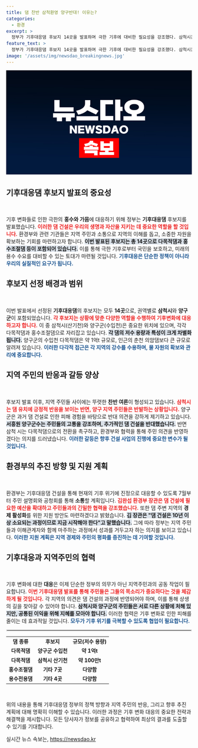 ```yaml
---
title: 댐 찬반 삼척환영 양구반대! 이유는?
categories:
  - 환경
excerpt: >
  정부가 기후대응댐 후보지 14곳을 발표하며 극한 기후에 대비한 필요성을 강조했다. 삼척시는 적극 환영하는 반면, 양구군은 강력 반발하는 등 찬반 여론이 극명하게 갈렸다. 이로 인해 지역 주민들의 의견을 수렴한 소통이 중요해 보인다.
feature_text: >
  정부가 기후대응댐 후보지 14곳을 발표하며 극한 기후에 대비한 필요성을 강조했다. 삼척시는 적극 환영하는 반면, 양구군은 강력 반발하는 등 찬반 여론이 극명하게 갈렸다. 이로 인해 지역 주민들의 의견을 수렴한 소통이 중요해 보인다.
image: '/assets/img/newsdao_breakingnews.jpg'
---
```


<p><img src="/assets/img/newsdao_breakingnews.jpg" alt="flaretime 속보" /></p>

<h2 data-ke-size="size26">기후대응댐 후보지 발표의 중요성</h2>

<p data-ke-size="size16">&nbsp;</p>

<p>기후 변화들로 인한 극한의 <b>홍수와 가뭄</b>에 대응하기 위해 정부는 <b>기후대응댐</b> 후보지를 발표했습니다. <b><span style="color: #ee2323;">이러한 댐 건설은 우리의 생명과 자산을 지키는 데 중요한 역할을 할 것입니다.</span></b>  환경부와 관련 기관들은 지역 주민과 소통으로 지역의 이해를 돕고, 소중한 자원을 확보하는 기회를 마련하고자 합니다. <b><span style="background-color: #21538527;">이번 발표된 후보지는 총 14곳으로 다목적댐과 홍수조절댐 등이 포함되어 있습니다.</span></b> 이를 통해 극한 기후로부터 국민을 보호하고, 미래의 용수 수요를 대비할 수 있는 토대가 마련될 것입니다. <b><span style="color: #1a5490;">기후대응은 단순한 정책이 아니라 우리의 실질적인 요구가 됩니다.</span></b></p>

<h2 data-ke-size="size26">후보지 선정 배경과 범위</h2>

<p data-ke-size="size16">&nbsp;</p>

<p>이번 발표에서 선정된 <b>기후대응댐</b>의 후보지는 모두 <b>14곳</b>으로, 권역별로 <b>삼척시</b>와 <b>양구군</b>이 포함되었습니다. <b><span style="color: #ee2323;">각 후보지는 상황에 맞춘 다양한 역할을 수행하여 기후변화에 대응하고자 합니다.</span></b> 이 중 삼척시(산기천)와 양구군(수입천)은 중요한 위치에 있으며, 각각 다목적댐과 홍수조절댐으로 자리잡고 있습니다. <b><span style="background-color: #21538527;">각 댐의 저수 용량과 특성이 크게 차별화됩니다.</span></b> 양구군의 수입천 다목적댐은 약 1억t 규모로, 인근의 춘천 의암댐보다 큰 규모로 알려져 있습니다. <b><span style="color: #1a5490;">이러한 다각적 접근은 각 지역의 강수를 수용하며, 물 자원의 확보와 관리에 중요합니다.</span></b></p>

<h2 data-ke-size="size26">지역 주민의 반응과 갈등 양상</h2>

<p data-ke-size="size16">&nbsp;</p>

<p>후보지 발표 이후, 지역 주민들 사이에는 뚜렷한 <b>찬반 여론</b>이 형성되고 있습니다. <b><span style="color: #ee2323;">삼척시는 댐 유치에 긍정적 반응을 보이는 반면, 양구 지역 주민들은 반발하는 상황입니다.</span></b> 양구군은 과거 댐 건설로 인한 피해 경험을 바탕으로 반대 의견을 강하게 제기하고 있습니다. <b><span style="background-color: #21538527;">서흥원 양구군수는 주민들의 고통을 강조하며, 추가적인 댐 건설을 반대했습니다.</span></b> 반면 삼척 시는 다목적댐으로의 전환을 촉구하고, 환경부와 협력을 통해 주민 의견을 반영하겠다는 의지를 드러냈습니다. <b><span style="color: #1a5490;">이러한 갈등은 향후 건설 사업의 진행에 중요한 변수가 될 것입니다.</span></b></p>

<h2 data-ke-size="size26">환경부의 추진 방향 및 지원 계획</h2>

<p data-ke-size="size16">&nbsp;</p>

<p>환경부는 기후대응댐 건설을 통해 현재의 기후 위기에 진정으로 대응할 수 있도록 7월부터 주민 설명회와 공청회를 통해 <b>소통</b>할 계획입니다. <b><span style="color: #ee2323;">김완섭 환경부 장관은 댐 건설에 필요한 예산을 확대하고 주민들과의 긴밀한 협력을 강조했습니다.</span></b> 또한 댐 주변 지역의 <b>경제 활성화</b>를 위한 지원 방안도 마련하겠다고 밝혔습니다. <b><span style="background-color: #21538527;">김 장관은 "댐 건설은 10년 이상 소요되는 과정이므로 지금 시작해야 한다"고 말했습니다.</span></b> 그에 따라 정부는 지역 주민들과 이해관계자와 함께 마주하는 과정에서 성과를 거두고자 하는 의지를 보이고 있습니다. <b><span style="color: #1a5490;">이러한 지원 계획은 지역 경제와 주민의 평화를 증진하는 데 기여할 것입니다.</span></b></p>

<h2 data-ke-size="size26">기후대응과 지역주민의 협력</h2>

<p data-ke-size="size16">&nbsp;</p>

<p>기후 변화에 대한 <b>대응</b>은 이제 단순한 정부의 의무가 아닌 지역주민과의 공동 작업이 필요합니다. <b><span style="color: #ee2323;">이번 기후대응댐 발표를 통해 주민들은 그들의 목소리가 중요하다는 것을 체감하게 될 것입니다.</span></b> 각 지역의 의견은 댐 건설의 과정에 반영되어야 하며, 이를 통해 상생의 길을 찾아갈 수 있어야 합니다. <b><span style="background-color: #21538527;">삼척시와 양구군의 주민들은 서로 다른 상황에 처해 있지만, 공통된 이익을 위해 지혜를 모아야 합니다.</span></b> 이러한 협력은 기후 변화로 인한 피해를 줄이는 데 효과적일 것입니다. <b><span style="color: #1a5490;">모두가 기후 위기를 극복할 수 있도록 협업이 필요합니다.</span></b></p>

<hr style="border:2px solid #dddddd;">

<table>
<tr>
<td style="text-align: center; height: 17px;"><b>댐 종류</b></td>
<td style="text-align: center; height: 17px;"><b>후보지</b></td>
<td style="text-align: center; height: 17px;"><b>규모(저수 용량)</b></td>
</tr>
<tr>
<td style="text-align: center; height: 17px;"><b>다목적댐</b></td>
<td style="text-align: center; height: 17px;"><b>양구군 수입천</b></td>
<td style="text-align: center; height: 17px;"><b>약 1억t</b></td>
</tr>
<tr>
<td style="text-align: center; height: 17px;"><b>다목적댐</b></td>
<td style="text-align: center; height: 17px;"><b>삼척시 산기천</b></td>
<td style="text-align: center; height: 17px;"><b>약 100만t</b></td>
</tr>
<tr>
<td style="text-align: center; height: 17px;"><b>홍수조절댐</b></td>
<td style="text-align: center; height: 17px;"><b>기타 7곳</b></td>
<td style="text-align: center; height: 17px;"><b>다양함</b></td>
</tr>
<tr>
<td style="text-align: center; height: 17px;"><b>용수전용댐</b></td>
<td style="text-align: center; height: 17px;"><b>기타 4곳</b></td>
<td style="text-align: center; height: 17px;"><b>다양함</b></td>
</tr>
</table>

<p data-ke-size="size16">&nbsp;</p>

<p>위의 내용을 통해 기후대응댐 정부의 정책 방향과 지역 주민의 반응, 그리고 향후 추진 계획에 대해 명확히 이해할 수 있습니다. 이러한 과정은 기후 변화 대응의 중요한 전략과 해결책을 제시합니다. 모든 당사자가 정보를 공유하고 협력하여 최상의 결과를 도출할 수 있기를 기대합니다.</p>
실시간 뉴스 속보는, <a href="https://newsdao.kr" rel="dofollow">https://newsdao.kr</a>


